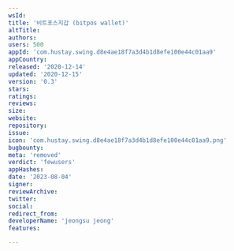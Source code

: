 ```yaml
---
wsId: 
title: '비트포스지갑 (bitpos wallet)'
altTitle: 
authors: 
users: 500
appId: 'com.hustay.swing.d8e4ae18f7a3d4b1d8efe100e44c01aa9'
appCountry: 
released: '2020-12-14'
updated: '2020-12-15'
version: '0.3'
stars: 
ratings: 
reviews: 
size: 
website: 
repository: 
issue: 
icon: 'com.hustay.swing.d8e4ae18f7a3d4b1d8efe100e44c01aa9.png'
bugbounty: 
meta: 'removed'
verdict: 'fewusers'
appHashes: 
date: '2023-08-04'
signer: 
reviewArchive: 
twitter: 
social: 
redirect_from: 
developerName: 'jeongsu jeong'
features: 

---
```


